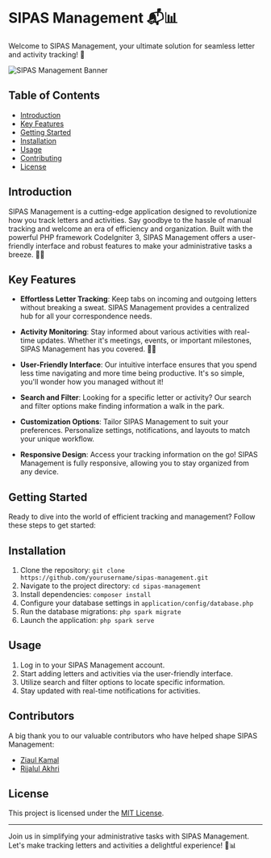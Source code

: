# SIPAS Management 📬📊

Welcome to SIPAS Management, your ultimate solution for seamless letter and activity tracking! 🚀

![SIPAS Management Banner](https://i.pinimg.com/1200x/bc/ce/f3/bccef3acf376bba141d56eb0d8fcfc09.jpg)

## Table of Contents

- [Introduction](#introduction)
- [Key Features](#key-features)
- [Getting Started](#getting-started)
- [Installation](#installation)
- [Usage](#usage)
- [Contributing](#contributing)
- [License](#license)

## Introduction

SIPAS Management is a cutting-edge application designed to revolutionize how you track letters and activities. Say goodbye to the hassle of manual tracking and welcome an era of efficiency and organization. Built with the powerful PHP framework CodeIgniter 3, SIPAS Management offers a user-friendly interface and robust features to make your administrative tasks a breeze. 💌📝

## Key Features

- **Effortless Letter Tracking**: Keep tabs on incoming and outgoing letters without breaking a sweat. SIPAS Management provides a centralized hub for all your correspondence needs.

- **Activity Monitoring**: Stay informed about various activities with real-time updates. Whether it's meetings, events, or important milestones, SIPAS Management has you covered. 📅🔔

- **User-Friendly Interface**: Our intuitive interface ensures that you spend less time navigating and more time being productive. It's so simple, you'll wonder how you managed without it!

- **Search and Filter**: Looking for a specific letter or activity? Our search and filter options make finding information a walk in the park.

- **Customization Options**: Tailor SIPAS Management to suit your preferences. Personalize settings, notifications, and layouts to match your unique workflow.

- **Responsive Design**: Access your tracking information on the go! SIPAS Management is fully responsive, allowing you to stay organized from any device.

## Getting Started

Ready to dive into the world of efficient tracking and management? Follow these steps to get started:

## Installation

1. Clone the repository: `git clone https://github.com/yourusername/sipas-management.git`
2. Navigate to the project directory: `cd sipas-management`
3. Install dependencies: `composer install`
4. Configure your database settings in `application/config/database.php`
5. Run the database migrations: `php spark migrate`
6. Launch the application: `php spark serve`

## Usage

1. Log in to your SIPAS Management account.
2. Start adding letters and activities via the user-friendly interface.
3. Utilize search and filter options to locate specific information.
4. Stay updated with real-time notifications for activities.


## Contributors

A big thank you to our valuable contributors who have helped shape SIPAS Management:

- [Ziaul Kamal](https://github.com/ziaulkamal)
- [Rijalul Akhri](https://github.com/rijalulakhri-dev)

## License

This project is licensed under the [MIT License](LICENSE).

---

Join us in simplifying your administrative tasks with SIPAS Management. Let's make tracking letters and activities a delightful experience! 💌📊
